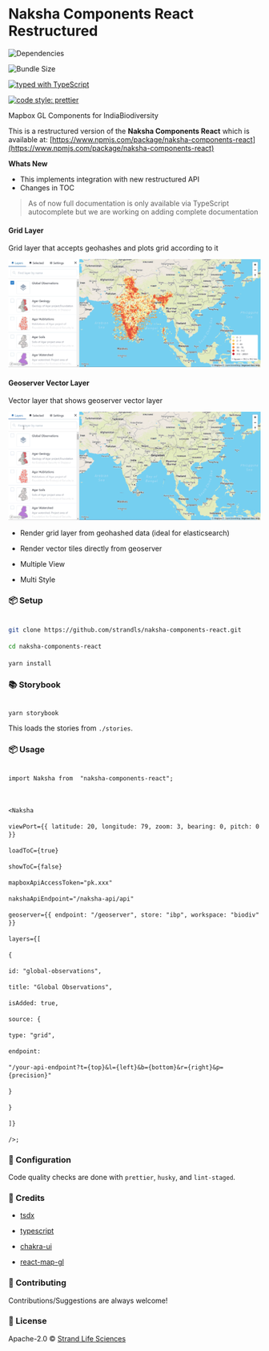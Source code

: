 
# Naksha Components React Restructured

![Dependencies](https://img.shields.io/david/strandls/naksha-components-react.svg)

![Bundle Size](https://img.shields.io/bundlephobia/minzip/naksha-components-react.svg)

[![typed with TypeScript](https://badgen.net/badge/icon/typescript?icon=typescript&label)](https://www.typescriptlang.org)

[![code style: prettier](https://img.shields.io/badge/code_style-prettier-ff69b4.svg)](https://github.com/prettier/prettier)

  

Mapbox GL Components for IndiaBiodiversity

This is a restructured version of the **Naksha Components React** which is available at: [https://www.npmjs.com/package/naksha-components-react](https://www.npmjs.com/package/naksha-components-react)

**Whats New**

 - This implements integration with new restructured API
 - Changes in TOC

> As of now full documentation is only available via TypeScript autocomplete but we are working on adding complete documentation

  

#### Grid Layer

  

Grid layer that accepts geohashes and plots grid according to it

  

![Grid Layer](./preview/geohash-grid-layer.gif)

  

#### Geoserver Vector Layer

  

Vector layer that shows geoserver vector layer

  

![Geoserver Vector Layer](./preview/geoserver-vector-layer.gif)

  

- Render grid layer from geohashed data (ideal for elasticsearch)

- Render vector tiles directly from geoserver

- Multiple View

- Multi Style

  

### 📦 Setup

  

```sh

git clone https://github.com/strandls/naksha-components-react.git

cd naksha-components-react

yarn install

```

  

### 📚 Storybook

  

```

yarn storybook

```

  

This loads the stories from `./stories`.

  

### 📦 Usage

  

```tsx

import Naksha from  "naksha-components-react";

  

<Naksha

viewPort={{ latitude: 20, longitude: 79, zoom: 3, bearing: 0, pitch: 0 }}

loadToC={true}

showToC={false}

mapboxApiAccessToken="pk.xxx"

nakshaApiEndpoint="/naksha-api/api"

geoserver={{ endpoint: "/geoserver", store: "ibp", workspace: "biodiv" }}

layers={[

{

id: "global-observations",

title: "Global Observations",

isAdded: true,

source: {

type: "grid",

endpoint:

"/your-api-endpoint?t={top}&l={left}&b={bottom}&r={right}&p={precision}"

}

}

]}

/>;

```

  

### 🔧 Configuration

  

Code quality checks are done with `prettier`, `husky`, and `lint-staged`.

  

### 🤠 Credits

  

-  [tsdx](https://github.com/jaredpalmer/tsdx)

-  [typescript](https://github.com/microsoft/TypeScript)

-  [chakra-ui](https://github.com/chakra-ui/chakra-ui)

-  [react-map-gl](https://github.com/uber/react-map-gl)

  

### 🙏 Contributing

  

Contributions/Suggestions are always welcome!

  

### 📄 License

  

Apache-2.0 &copy; [Strand Life Sciences](https://github.com/strandls)